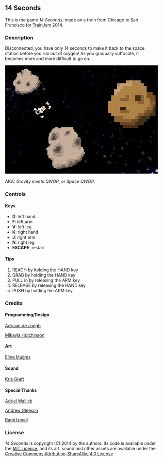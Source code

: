 ## 14 Seconds

This is the game _14 Seconds_, made on a train from Chicago to
San Francisco for [TrainJam](http://www.trainjam.com) 2014.

### Description

Disconnected, you have only 14 seconds to make it back to the
space station before you run out of oxygen! As you gradually
suffocate, it becomes more and more difficult to go on...

![Screenshot](screenshot.png)

AKA: _Gravity meets QWOP_, or _Space QWOP_.

### Controls

#### Keys

* **D**: left hand
* **F**: left arm
* **V**: left leg
* **K**: right hand
* **J**: right arm
* **N**: right leg
* **ESCAPE**: restart

#### Tips

1. REACH by holding the HAND key
2. GRAB by holding the HAND key
3. PULL in by releasing the ARM key
4. RELEASE by releasing the HAND key
5. PUSH by holding the ARM key

### Credits

#### Programming/Design

[Adriaan de Jongh](http://twitter.com/AdriaandeJongh)

[Mikayla Hutchinson](http://twitter.com/mjhutchinson)

#### Art

[Eline Muijres](http://twitter.com/ElineMuijres)

#### Sound

[Kris Graft](http://twitter.com/krisgraft)

#### Special Thanks

[Adriel Wallick](http://twitter.com/msminotaur)
 
[Andrew Gleeson](http://twitter.com/_andrio)

[Rami Ismail](http://twitter.com/tha_rami)

### License

_14 Seconds_ is copyright (C) 2014 by the authors. Its code is available under the [MIT License](http://opensource.org/licenses/MIT), and its art, sound and other assets are available under the
[Creative Commons Attribution-ShareAlike 4.0 License](http://creativecommons.org/licenses/by-sa/4.0)

